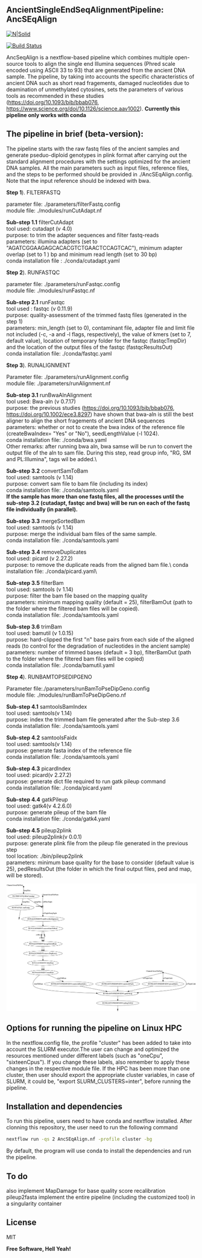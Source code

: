 ## AncientSingleEndSeqAlignmentPipeline: AncSEqAlign

[![N|Solid](https://cldup.com/dTxpPi9lDf.thumb.png)](https://nodesource.com/products/nsolid)

[![Build Status](https://travis-ci.org/joemccann/dillinger.svg?branch=master)](https://travis-ci.org/joemccann/dillinger)

AncSeqAlign is a nextflow-based pipeline which combines multiple open-source tools to align the single end Illumina sequences (Phred scale encoded using ASCII 33 to 93) that are generated from the ancient DNA sample. The pipeline, by taking into accounts the specific characteristics of ancient DNA such as short read fragements, damaged nucleotides due to deamination of unmethylated cytosines, sets the parameters of various tools as recommended in these studies (https://doi.org/10.1093/bib/bbab076, https://www.science.org/doi/10.1126/science.aav1002). **Currently this pipeline only works with conda**

## The pipeline in brief (beta-version):
The pipeline starts with the raw fastq files of the ancient samples and generate pseduo-diploid genotypes in plink format after carrying out the standard alignment procedures with the settings optimized for the ancient DNA samples. All the main parameters such as input files, reference files, and the steps to be performed should be provided in ./AncSEqAlign.config. Note that the input reference should be indexed with bwa. 

**Step 1**). FILTERFASTQ

parameter file: ./parameters/filterFastq.config\
module file: ./modules/runCutAdapt.nf

**Sub-step 1.1** filterCutAdapt\
tool used: cutadapt (v 4.0)\
purpose: to trim the adapter sequences and filter fastq-reads\
parameters: illumina adapters (set to "AGATCGGAAGAGCACACGTCTGAACTCCAGTCAC"),  minimum adapter overlap (set to 1 ) bp and minimum read length (set to 30 bp)\
conda installation file : ./conda/cutadapt.yaml

**Step 2**). RUNFASTQC

parameter file: ./parameters/runFastqc.config\
module file: ./modules/runFastqc.nf

**Sub-step 2.1** runFastqc\
tool used : fastqc (v 0.11.9)\
purpose: quality-assessment of the trimmed fastq files (generated in the step 1)\
parameters: min_length (set to 0), contaminant file, adapter file and limit file not included (-c, -a and -l flags, respectively), the value of kmers (set to 7, default value), location of temporary folder for the fastqc (fastqcTmpDir) and the location of the output files of the fastqc (fastqcResultsOut)\
conda installation file: ./conda/fastqc.yaml


**Step 3**). RUNALIGNMENT

Parameter file: ./parameters/runAlignment.config\
module file: ./parameters/runAlignment.nf

**Sub-step 3.1** runBwaAlnAlignment\
tool used: Bwa-aln (v 0.7.17)\
purpose: the previous studies (https://doi.org/10.1093/bib/bbab076, https://doi.org/10.1002/ece3.8297) have shown that bwa-aln is still the best aligner to align the short fragements of ancient DNA sequences\
parameters: whether or not to create the bwa index of the reference file (createBwaIndex= "Yes" or "No"), seedLengthValue (-l 1024).\
conda installation file: ./conda/bwa.yaml\
Other remarks: after running bwa aln, bwa samse will be run to convert the output file of the aln to sam file. During this step, read group info, "RG, SM and PL:Illumina", tags wil be added.\

**Sub-step 3.2** convertSamToBam\
tool used: samtools (v 1.14)\
purpose: convert sam file to bam file (including its index)\
conda installation file: ./conda/samtools.yaml\
**If the sample has more than one fastq files, all the processes until the sub-step 3.2 (cutadapt, fastqc and bwa) will be run on each of the fastq file individually (in parallel).**

**Sub-step 3.3** mergeSortedBam\
tool used: samtools (v 1.14)\
purpose: merge the individual bam files of the same sample.\
conda installation file: ./conda/samtools.yaml

**Sub-step 3.4** removeDuplicates\
tool used: picard (v 2.27.2)\
purpose: to remove the duplicate reads from the aligned bam file.\ 
conda installation file: ./conda/picard.yaml\

**Sub-step 3.5** filterBam\
tool used: samtools (v 1.14)\
purpose: filter the bam file based on the mapping quality\
parameters: minimum mapping quality (default = 25), filterBamOut (path to the folder where the filtered bam files will be copied).\
conda installation file: ./conda/samtools.yaml

**Sub-step 3.6** trimBam\
tool used: bamutil (v 1.0.15)\
purpose: hard-clipped the first "n" base pairs from each side of the aligned reads (to control for the degradation of nucleotides in the ancient sample)\
parameters: number of trimmed bases (default = 3 bp), filterBamOut (path to the folder where the filtered bam files will be copied)\
conda installation file: ./conda/bamutil.yaml

**Step 4**). RUNBAMTOPSEDIPGENO

Parameter file:./parameters/runBamToPseDipGeno.config\
module file: ./modules/runBamToPseDipGeno.nf

**Sub-step 4.1** samtoolsBamIndex\
tool used: samtools(v 1.14)\
purpose: index the trimmed bam file generated after the Sub-step 3.6\
conda installation file: ./conda/samtools.yaml

**Sub-step 4.2** samtoolsFaidx\
tool used: samtools(v 1.14)\
purpose: generate fasta index of the reference file\
conda installation file: ./conda/samtools.yaml

**Sub-step 4.3** picardIndex\
tool used: picard(v 2.27.2)\
purpose: generate dict file required to run gatk pileup command\
conda installation file: ./conda/picard.yaml

**Sub-step 4.4** gatkPileup\
tool used: gatk4(v 4.2.6.0)\
purpose: generate pileup of the bam file\
conda installation file: ./conda/gatk4.yaml

**Sub-step 4.5** pileup2plink\
tool used: pileup2plink(v 0.0.1)\
purpose: generate plink file from the pileup file generated in the previous step\
tool location: ./bin/pileup2plink\
parameters: minimum base quality for the base to consider (default value is 25), pedResultsOut (the folder in which the final output files, ped and map, will be stored). 

![plot](./pipelineVisualization/AncSEqAlign.png)

## Options for running the pipeline on Linux HPC
In the nextflow.config file, the profile "cluster" has been added to take into account the SLURM executor.The user can change and optimized the resources mentioned under different labels (such as "oneCpu", "sixteenCpus"). If you change these labels, also remember to apply these changes in the respective module file.  If the HPC has been more than one cluster, then user should export the appropriate cluster variables, in case of SLURM, it could be, "export SLURM_CLUSTERS=inter", before running the pipeline. 

## Installation and dependencies
To run this pipeline, users need to have conda and nextflow installed. After clonning this repository, the user need to run the following command

```sh
nextflow run -qs 2 AncSEqAlign.nf -profile cluster -bg
```
By default, the program will use conda to install the dependencies and run the pipeline. 

## To do
also implement MapDamage for base quality score recalibration
pileup2fasta
implement the entire pipeline (including the customized tool) in a singularity container 

## License

MIT

**Free Software, Hell Yeah!**
